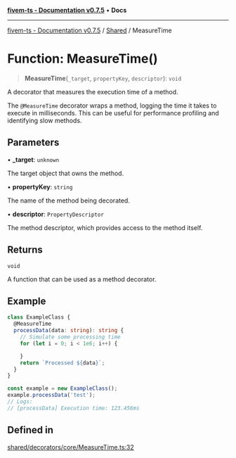 [**fivem-ts - Documentation v0.7.5**](../../../README.md) • **Docs**

***

[fivem-ts - Documentation v0.7.5](../../../README.md) / [Shared](../README.md) / MeasureTime

# Function: MeasureTime()

> **MeasureTime**(`_target`, `propertyKey`, `descriptor`): `void`

A decorator that measures the execution time of a method.

The `@MeasureTime` decorator wraps a method, logging the time it takes to execute in milliseconds.
This can be useful for performance profiling and identifying slow methods.

## Parameters

• **\_target**: `unknown`

The target object that owns the method.

• **propertyKey**: `string`

The name of the method being decorated.

• **descriptor**: `PropertyDescriptor`

The method descriptor, which provides access to the method itself.

## Returns

`void`

A function that can be used as a method decorator.

## Example

```ts
class ExampleClass {
  @MeasureTime
  processData(data: string): string {
    // Simulate some processing time
    for (let i = 0; i < 1e6; i++) {

    }
    return `Processed ${data}`;
  }
}

const example = new ExampleClass();
example.processData('test');
// Logs:
// [processData] Execution time: 123.456ms
```

## Defined in

[shared/decorators/core/MeasureTime.ts:32](https://github.com/Purpose-Dev/fivem-ts/blob/main/src/shared/decorators/core/MeasureTime.ts#L32)
